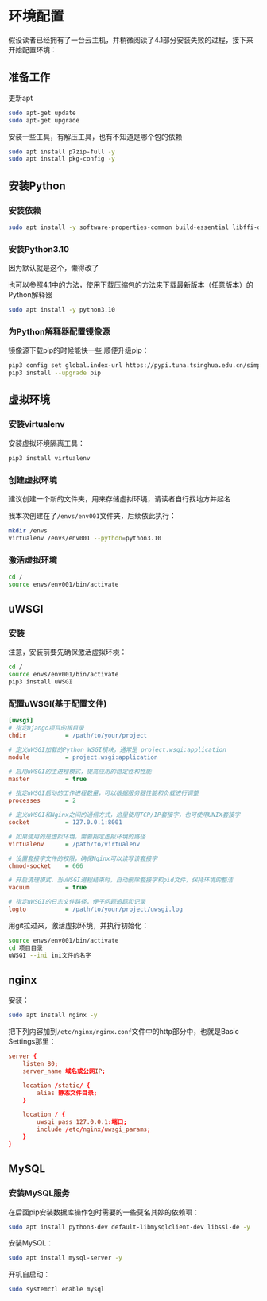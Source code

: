 # 环境配置

假设读者已经拥有了一台云主机，并稍微阅读了4.1部分安装失败的过程，接下来开始配置环境：

## 准备工作

更新apt

```bash
sudo apt-get update
sudo apt-get upgrade
```

安装一些工具，有解压工具，也有不知道是哪个包的依赖

```bash
sudo apt install p7zip-full -y
sudo apt install pkg-config -y
```

## 安装Python

### 安装依赖

```bash
sudo apt install -y software-properties-common build-essential libffi-dev libssl-dev zlib1g-dev libncurses5-dev libncursesw5-dev libreadline-dev libsqlite3-dev libgdbm-dev libdb5.3-dev libbz2-dev libexpat1-dev liblzma-dev libffi-dev libssl-dev
```

### 安装Python3.10

因为默认就是这个，懒得改了

也可以参照4.1中的方法，使用下载压缩包的方法来下载最新版本（任意版本）的Python解释器

```bash
sudo apt install -y python3.10
```

### 为Python解释器配置镜像源

镜像源下载pip的时候能快一些,顺便升级pip：

```bash
pip3 config set global.index-url https://pypi.tuna.tsinghua.edu.cn/simple
pip3 install --upgrade pip
```

## 虚拟环境

### 安装virtualenv

安装虚拟环境隔离工具：

```bash
pip3 install virtualenv
```

### 创建虚拟环境

建议创建一个新的文件夹，用来存储虚拟环境，请读者自行找地方并起名

我本次创建在了`/envs/env001`文件夹，后续依此执行：

```bash
mkdir /envs
virtualenv /envs/env001 --python=python3.10
```

### 激活虚拟环境

```bash
cd /
source envs/env001/bin/activate
```

## uWSGI

### 安装

注意，安装前要先确保激活虚拟环境：

```bash
cd /
source envs/env001/bin/activate
pip3 install uWSGI
```

### 配置uWSGI(基于配置文件)

```ini
[uwsgi]
# 指定Django项目的根目录
chdir           = /path/to/your/project

# 定义uWSGI加载的Python WSGI模块，通常是 project.wsgi:application
module          = project.wsgi:application

# 启用uWSGI的主进程模式，提高应用的稳定性和性能
master          = true

# 指定uWSGI启动的工作进程数量，可以根据服务器性能和负载进行调整
processes       = 2

# 定义uWSGI和Nginx之间的通信方式，这里使用TCP/IP套接字，也可使用UNIX套接字
socket          = 127.0.0.1:8001

# 如果使用的是虚拟环境，需要指定虚拟环境的路径
virtualenv      = /path/to/virtualenv

# 设置套接字文件的权限，确保Nginx可以读写该套接字
chmod-socket    = 666

# 开启清理模式，当uWSGI进程结束时，自动删除套接字和pid文件，保持环境的整洁
vacuum          = true

# 指定uWSGI的日志文件路径，便于问题追踪和记录
logto           = /path/to/your/project/uwsgi.log
```

用git拉过来，激活虚拟环境，并执行初始化：

```bash
source envs/env001/bin/activate
cd 项目目录
uWSGI --ini ini文件的名字
```

## nginx

安装：

```bash
sudo apt install nginx -y
```

把下列内容加到`/etc/nginx/nginx.conf`文件中的http部分中，也就是Basic Settings那里：

```conf
server {
    listen 80;
    server_name 域名或公网IP;

    location /static/ {
        alias 静态文件目录;
    }

    location / {
        uwsgi_pass 127.0.0.1:端口;
        include /etc/nginx/uwsgi_params;
    }
}
```

## MySQL

### 安装MySQL服务

在后面pip安装数据库操作包时需要的一些莫名其妙的依赖项：

```bash
sudo apt install python3-dev default-libmysqlclient-dev libssl-de -y
```

安装MySQL：

```bash
sudo apt install mysql-server -y
```

开机自启动：

```bash
sudo systemctl enable mysql
```
